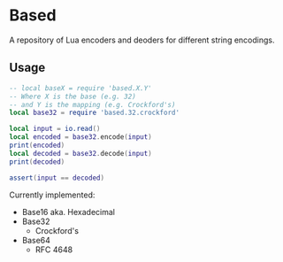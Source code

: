 # Based

A repository of Lua encoders and deoders for different string encodings.

## Usage

```lua
-- local baseX = require 'based.X.Y'
-- Where X is the base (e.g. 32)
-- and Y is the mapping (e.g. Crockford's)
local base32 = require 'based.32.crockford'

local input = io.read()
local encoded = base32.encode(input)
print(encoded)
local decoded = base32.decode(input)
print(decoded)

assert(input == decoded)
```

Currently implemented:

- Base16 aka. Hexadecimal
- Base32
	- Crockford's
- Base64
	- RFC 4648
